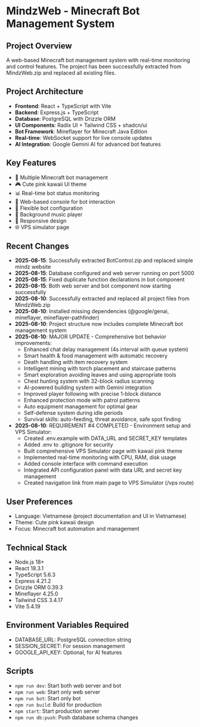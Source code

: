 # MindzWeb - Minecraft Bot Management System

## Project Overview
A web-based Minecraft bot management system with real-time monitoring and control features. The project has been successfully extracted from MindzWeb.zip and replaced all existing files.

## Project Architecture
- **Frontend**: React + TypeScript with Vite
- **Backend**: Express.js + TypeScript
- **Database**: PostgreSQL with Drizzle ORM
- **UI Components**: Radix UI + Tailwind CSS + shadcn/ui
- **Bot Framework**: Mineflayer for Minecraft Java Edition
- **Real-time**: WebSocket support for live console updates
- **AI Integration**: Google Gemini AI for advanced bot features

## Key Features
- 🤖 Multiple Minecraft bot management
- 🎮 Cute pink kawaii UI theme
- 📊 Real-time bot status monitoring
- 💬 Web-based console for bot interaction
- 🔧 Flexible bot configuration
- 🎵 Background music player
- 📱 Responsive design
- 🌐 VPS simulator page

## Recent Changes
- **2025-08-15**: Successfully extracted BotControl.zip and replaced simple mindz website
- **2025-08-15**: Database configured and web server running on port 5000
- **2025-08-15**: Fixed duplicate function declarations in bot component
- **2025-08-15**: Both web server and bot component now starting successfully
- **2025-08-10**: Successfully extracted and replaced all project files from MindzWeb.zip
- **2025-08-10**: Installed missing dependencies (@google/genai, mineflayer, mineflayer-pathfinder)
- **2025-08-10**: Project structure now includes complete Minecraft bot management system
- **2025-08-10**: MAJOR UPDATE - Comprehensive bot behavior improvements:
  - Enhanced chat delay management (4s interval with queue system)
  - Smart health & food management with automatic recovery
  - Death handling with item recovery system
  - Intelligent mining with torch placement and staircase patterns
  - Smart exploration avoiding leaves and using appropriate tools
  - Chest hunting system with 32-block radius scanning
  - AI-powered building system with Gemini integration
  - Improved player following with precise 1-block distance
  - Enhanced protection mode with patrol patterns
  - Auto equipment management for optimal gear
  - Self-defense system during idle periods
  - Survival skills: auto-feeding, threat avoidance, safe spot finding
- **2025-08-10**: REQUIREMENT #4 COMPLETED - Environment setup and VPS Simulator:
  - Created .env.example with DATA_URL and SECRET_KEY templates
  - Added .env to .gitignore for security
  - Built comprehensive VPS Simulator page with kawaii pink theme
  - Implemented real-time monitoring with CPU, RAM, disk usage
  - Added console interface with command execution
  - Integrated API configuration panel with data URL and secret key management
  - Created navigation link from main page to VPS Simulator (/vps route)

## User Preferences
- Language: Vietnamese (project documentation and UI in Vietnamese)
- Theme: Cute pink kawaii design
- Focus: Minecraft bot automation and management

## Technical Stack
- Node.js 18+
- React 18.3.1
- TypeScript 5.6.3
- Express 4.21.2
- Drizzle ORM 0.39.3
- Mineflayer 4.25.0
- Tailwind CSS 3.4.17
- Vite 5.4.19

## Environment Variables Required
- DATABASE_URL: PostgreSQL connection string
- SESSION_SECRET: For session management
- GOOGLE_API_KEY: Optional, for AI features

## Scripts
- `npm run dev`: Start both web server and bot
- `npm run web`: Start only web server
- `npm run bot`: Start only bot
- `npm run build`: Build for production
- `npm start`: Start production server
- `npm run db:push`: Push database schema changes